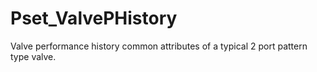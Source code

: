 # Pset_ValvePHistory

Valve performance history common attributes of a typical 2 port pattern type valve.<!-- end of definition -->
